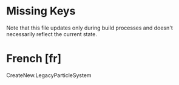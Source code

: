 # Missing Keys
Note that this file updates only during build processes and doesn't necessarily reflect the current state.

# French [fr]
CreateNew.LegacyParticleSystem  

